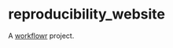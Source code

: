 # reproducibility_website

A [workflowr][] project.

[workflowr]: https://github.com/jdblischak/workflowr

